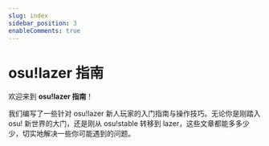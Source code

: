 ```yaml
---
slug: index
sidebar_position: 3
enableComments: true
---
```


# osu!lazer 指南

欢迎来到 **osu!lazer 指南**！

我们编写了一些针对 osu!lazer 新人玩家的入门指南与操作技巧。无论你是刚踏入 osu! 新世界的大门，还是刚从 osu!stable 转移到 lazer，这些文章都能多多少少，切实地解决一些你可能遇到的问题。
